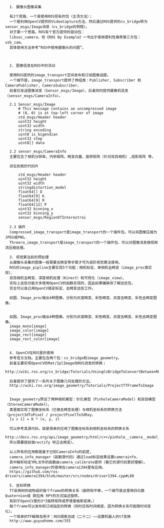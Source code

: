       1. 摄像头图像采集

      有2个思路，一个是使用ROS现有的包（主流方法）；
      一个是利用OpenCV提供的VideoCapture方法，然后通过ROS提供的cv_bridge转为sensor_msgs/Image消息（cv_bridge的例程）。
      对于第一个思路，ROS有个官方提供的驱动包：
      libuvc_camera，但《ROS By Example》一书出于使用便利性推荐第三方包：usb_cam。
      具体使用方法参考“ROS中使用摄像头的问题”。



      2. 图像信息在ROS中的流动

      使用ROS提供的image_transport空间发布和订阅图像话题。
      一个细节是，image_transport提供了两组类：Publisher, Subscriber 和 CameraPublisher, CameraSubscriber，
      前者仅发送图像消息（Sensor_msgs/Image），后者同时提供摄像机信息（sensor_msgs/CameraInfo）。

      2.1 Sensor_msgs/Image
          # This message contains an uncompressed image  
          # (0, 0) is at top-left corner of image  
          std_msgs/Header header  
          uint32 height  
          uint32 width  
          string encoding  
          uint8 is_bigendian  
          uint32 step  
          uint8[] data 

      2.2 sensor_msgs/CameraInfo
      主要包含了相机分辨率、内参矩阵、畸变向量、旋转矩阵（针对双目相机）,投影矩阵 等。

      派生到我的代码片

          std_msgs/Header header  
          uint32 height  
          uint32 width  
          stringdistortion_model  
          float64[] D  
          float64[9] K  
          float64[9] R  
          float64[12] P  
          uint32 binning_x  
          uint32 binning_y  
          sensor_msgs/RegionOfInterestroi  

      2.3 插件
      Compressed_image_transport是image_transport的一个插件包，可以将图像压缩为JPEG或PNG。
      Threora_image_transport是image_transport的一个插件包，可以对图像消息做视频流压缩处理。

      3. 视觉算法前的预处理
      从摄像头采集的图像一般需要去畸变等步骤才可为高阶视觉算法使用。
      ROS的image_pipline主要实现5个功能：相机标定、单相机去畸变（image_proc类实现）、
      双目相机去畸变、深度相机处理（Kinect）和可视化（image_view）。
      实际上这些功能大多使用OpenCV的函数实现的，因此如果嫌麻烦了解这些包，
      完全可以自己用OpenCV搞定标定、去畸变这些工作。

      如图，Image_proc输出4种图像，分别为灰度畸变、彩色畸变、灰度去畸变、彩色去畸变图像。


      如图，Image_proc输出4种图像，分别为灰度畸变、彩色畸变、灰度去畸变、彩色去畸变图像。
      image_mono[image]
      image_color[image]
      image_rect[image]
      image_rect_color[image]


      4. OpenCV在ROS里的使用
      参考官方文档。主要包含两个包：cv_bridge和image_geometry。
      前者主要实现OpenCV的Mat/IplImage向ROS消息的转换；
      http://wiki.ros.org/cv_bridge/Tutorials/UsingCvBridgeToConvertBetweenROSImagesAndOpenCVImages

      后者提供了提供了一系列关于图像几何处理的方法。
      http://wiki.ros.org/image_geometry/Tutorials/ProjectTfFrameToImage


      Image_geometry预设了两种相机模型：针孔模型（PinholeCameraModel）和双目模型（StereoCameraModel）。
      类里面实现了图像坐标系（已做去畸变处理）与相机坐标系的转换方法（project3dToPixel / projectPixelTo3dRay，
      [u v 1] = K * (x, y, z)

      可以参考其源代码，就是简单的应用了图像坐标系到相机坐标系的转换关系
      http://docs.ros.org/api/image_geometry/html/c++/pinhole__camera__model_8cpp_source.html#l00234
      所以需要提前做rectify 矫正去畸变）。

      以上所有的应用都是基于已知CameraInfo的前提,
      camera_info_manager（函数源代码）通过load标定结果设置camerainfo，
      其中解析标定YML文件的函数由camera_calibrate提供（看它的源代码更好理解）。
      camera_info_manager的使用在camera1394里有应用。
      https://github.com/ros-drivers/camera1394/blob/master/src/nodes/driver1394.cpp#L80

      5. 坐标转换
      Tf采用树的结构组织每个frame的转换关系（旋转和平移，一个细节是这里用四元数Quaternion或 欧拉角 RPY的方式描述旋转，
      有别于OpenCV里的3*3旋转矩阵或罗德里格斯变换。）
      每个frame可以发布和订阅指定的转换（同时还有时间维度，因为转换关系可能随时间变化）。
      一个简单的TF解释及例子：ROS探索总结（二十二）——设置机器人的tf变换
      http://www.guyuehome.com/355

